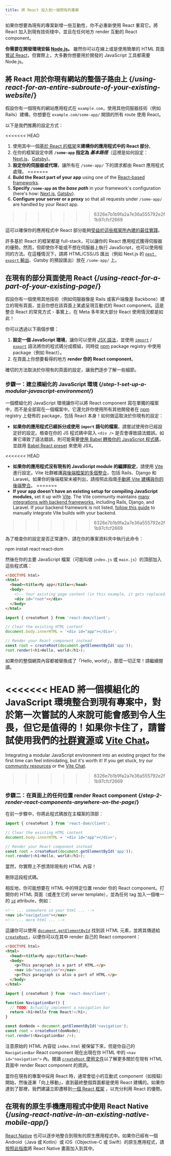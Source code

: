 ```yaml
---
title: 將 React 加入到一個現有的專案
---
```


<Intro>

如果你想要為現有的專案新增一些互動性，你不必重新使用 React 重寫它。將 React 加入到現有技術棧中，並且在任何地方 render 互動的 React component。

</Intro>

<Note>

**你需要在開發環境安裝 [Node.js](https://nodejs.org/en/)。** 雖然你可以在線上或是使用簡單的 HTML 頁面[嘗試 React](/learn/installation#try-react)，但實際上，大多數你想要用於開發的 JavaScript 工具都需要 Node.js。

</Note>

## 將 React 用於你現有網站的整個子路由上 {/*using-react-for-an-entire-subroute-of-your-existing-website*/}

假設你有一個現有的網站應用程式在 `example.com`，使用其他伺服器技術（例如 Rails）建構，你想要在 `example.com/some-app/` 開頭的所有 route 使用 React。

以下是我們推薦的設定方式：

<<<<<<< HEAD
1. 使用其中一個[基於 React 的框架]((/learn/start-a-new-react-project))來**建構你的應用程式中的 React 部分**。
2. 在你的框架設定中將 **`/some-app` 指定為 *基本路徑***（這裡是如何設定：[Next.js](https://nextjs.org/docs/app/api-reference/config/next-config-js/basePath)、[Gatsby](https://www.gatsbyjs.com/docs/how-to/previews-deploys-hosting/path-prefix/))。
3. **設定你的伺服器或代理**，讓所有在 `/some-app/` 下的請求都由 React 應用程式處理。
=======
1. **Build the React part of your app** using one of the [React-based frameworks](/learn/start-a-new-react-project).
2. **Specify `/some-app` as the *base path*** in your framework's configuration (here's how: [Next.js](https://nextjs.org/docs/app/api-reference/config/next-config-js/basePath), [Gatsby](https://www.gatsbyjs.com/docs/how-to/previews-deploys-hosting/path-prefix/)).
3. **Configure your server or a proxy** so that all requests under `/some-app/` are handled by your React app.
>>>>>>> 6326e7b1b9fa2a7e36a555792e2f1b97cfcf2669

這可以確保你的應用程式中 React 部分能夠[受益於這些框架所內建的最佳實踐](/learn/start-a-new-react-project#can-i-use-react-without-a-framework)。

許多基於 React 的框架都是 full-stack，可以讓你的 React 應用程式獲得伺服器的優勢。然而，但即使你不能或不想在伺服器上執行 JavaScript，也可以使用相同的方法。在這種情況下，請將 HTML/CSS/JS 匯出（例如 Next.js 的 [`next export` 輸出](https://nextjs.org/docs/advanced-features/static-html-export)、Gatsby 的預設匯出）放在 `/some-app/` 上。

## 在現有的部分頁面使用 React {/*using-react-for-a-part-of-your-existing-page*/}

假設你有一個使用其他技術（例如伺服器像是 Rails 或客戶端像是 Backbone）建立的現有頁面，並且你想在該頁面上某處呈現互動式的 React component。這是整合 React 的常見方式 - 事實上，在 Meta 多年來大部分 React 使用情況都是如此！

你可以透過以下兩個步驟：

1. **設定一個 JavaScript 環境**，讓你可以使用 [JSX 語法](/learn/writing-markup-with-jsx)，並使用 [`import`](https://developer.mozilla.org/en-US/docs/Web/JavaScript/Reference/Statements/import) / [`export`](https://developer.mozilla.org/en-US/docs/Web/JavaScript/Reference/Statements/export) 語法將你的程式碼分成模組，同時從 [npm](https://www.npmjs.com/) package registry 中使用 package（例如 React）。
2. 在頁面上你想要看得的地方 **render 你的 React component**。

確切的方法取決於你現有的頁面的設定，讓我們逐步了解一些細節。

### 步驟一：建立模組化的 JavaScript 環境 {/*step-1-set-up-a-modular-javascript-environment*/}

一個模組化的 JavaScript 環境讓你可以將 React component 寫在單獨的檔案中，而不是全部寫在一個檔案中。它還允許你使用所有其他開發者在 [npm](https://www.npmjs.com/) registry 上發佈的 package，包括 React 本身！如何做這取決於你現有的設定：

* **如果你的應用程式已經拆分成使用 `import` 語句的檔案**，請嘗試使用你已經設定好的設定。檢查在你的 JS 程式碼中寫入 `<div />` 是否會導致語法錯誤。如果它導致了語法錯誤，則可能需要[使用 Babel 轉換你的 JavaScript 程式碼](https://babeljs.io/setup)，並啟用 [Babel React preset](https://babeljs.io/docs/babel-preset-react) 來使用 JSX。

<<<<<<< HEAD
* **如果你的應用程式沒有現有的 JavaScript module 的編譯設定**，請使用 [Vite](https://vitejs.dev/) 進行設定。Vite 社群維護[與後端框架的多個整合](https://github.com/vitejs/awesome-vite#integrations-with-backends)，包括 Rails、Django 和 Laravel。如果你的後端框架未被列出，請按照此指南[手動將 Vite 建構與你的後端整合](https://vitejs.dev/guide/backend-integration.html)。
=======
* **If your app doesn't have an existing setup for compiling JavaScript modules,** set it up with [Vite](https://vite.dev/). The Vite community maintains [many integrations with backend frameworks](https://github.com/vitejs/awesome-vite#integrations-with-backends), including Rails, Django, and Laravel. If your backend framework is not listed, [follow this guide](https://vite.dev/guide/backend-integration.html) to manually integrate Vite builds with your backend.
>>>>>>> 6326e7b1b9fa2a7e36a555792e2f1b97cfcf2669

為了檢查你的設定是否正常運作，請在你的專案資料夾中執行此命令：

<TerminalBlock>
npm install react react-dom
</TerminalBlock>

然後在你的主要 JavaScript 檔案（可能叫做 `index.js` 或 `main.js`）的頂部加入這些程式碼：

<Sandpack>

```html public/index.html hidden
<!DOCTYPE html>
<html>
  <head><title>My app</title></head>
  <body>
    <!-- Your existing page content (in this example, it gets replaced) -->
    <div id="root"></div>
  </body>
</html>
```

```js src/index.js active
import { createRoot } from 'react-dom/client';

// Clear the existing HTML content
document.body.innerHTML = '<div id="app"></div>';

// Render your React component instead
const root = createRoot(document.getElementById('app'));
root.render(<h1>Hello, world</h1>);
```

</Sandpack>

如果你的整個網頁內容都被替換成了「Hello, world!」，那麼一切正常！請繼續閱讀。

<Note>

<<<<<<< HEAD
將一個模組化的 JavaScript 環境整合到現有專案中，對於第一次嘗試的人來說可能會感到令人生畏，但它是值得的！如果你卡住了，請嘗試使用我們的[社群資源](/community)或 [Vite Chat](https://chat.vitejs.dev/)。
=======
Integrating a modular JavaScript environment into an existing project for the first time can feel intimidating, but it's worth it! If you get stuck, try our [community resources](/community) or the [Vite Chat](https://chat.vite.dev/).
>>>>>>> 6326e7b1b9fa2a7e36a555792e2f1b97cfcf2669

</Note>

### 步驟二：在頁面上的任何位置 render React component {/*step-2-render-react-components-anywhere-on-the-page*/}

在前一步驟中，你將此程式碼放在主檔案的頂部：

```js
import { createRoot } from 'react-dom/client';

// Clear the existing HTML content
document.body.innerHTML = '<div id="app"></div>';

// Render your React component instead
const root = createRoot(document.getElementById('app'));
root.render(<h1>Hello, world</h1>);
```

當然，你實際上不想清除現有的 HTML 內容！

刪除這段程式碼。

相反地，你可能想要在 HTML 中的特定位置 render 你的 React component。打開你的 HTML 頁面（或產生它的 server template），並為任何 tag 加入一個唯一的 [`id`](https://developer.mozilla.org/en-US/docs/Web/HTML/Global_attributes/id) attribute，例如：

```html
<!-- ... somewhere in your html ... -->
<nav id="navigation"></nav>
<!-- ... more html ... -->
```

這讓你可以使用 [`document.getElementById`](https://developer.mozilla.org/zh-TW/docs/Web/API/Document/getElementById) 找到該 HTML 元素，並將其傳遞給 [`createRoot`](/reference/react-dom/client/createRoot)，以便你可以在其中 render 自己的 React component：

<Sandpack>

```html public/index.html
<!DOCTYPE html>
<html>
  <head><title>My app</title></head>
  <body>
    <p>This paragraph is a part of HTML.</p>
    <nav id="navigation"></nav>
    <p>This paragraph is also a part of HTML.</p>
  </body>
</html>
```

```js src/index.js active
import { createRoot } from 'react-dom/client';

function NavigationBar() {
  // TODO: Actually implement a navigation bar
  return <h1>Hello from React!</h1>;
}

const domNode = document.getElementById('navigation');
const root = createRoot(domNode);
root.render(<NavigationBar />);
```

</Sandpack>

注意原始的 HTML 內容從 `index.html` 被保留下來，但是你自己的 `NavigationBar` React component 現在出現在你 HTML 中的 `<nav id="navigation">` 內。閱讀 [`createRoot` 使用文件](/reference/react-dom/client/createRoot#rendering-a-page-partially-built-with-react)以了解更多關於在現有 HTML 頁面中 render React component 的資訊。

當你在現有的專案中採用 React 時，通常會從小的互動式 component（如按鈕）開始，然後逐漸「向上移動」，直到最終整個頁面都是使用 React 建構的。如果你達到了那裡，我們建議立即遷移到[一個 React 框架](/learn/start-a-new-react-project) ，以充分利用 React 的優勢。

## 在現有的原生手機應用程式中使用 React Native {/*using-react-native-in-an-existing-native-mobile-app*/}

[React Native](https://reactnative.dev/) 也可以逐步地整合到現有的原生應用程式中。如果你已經有一個 Android（Java 或 Kotlin）或 iOS（Objective-C 或 Swift）的原生應用程式，請[按照此指南](https://reactnative.dev/docs/integration-with-existing-apps)將 React Native 畫面加入到其中。
